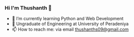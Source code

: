 ### Hi I'm Thushanth 👋

<!--
**Thushanths09/Thushanths09** is a ✨ _special_ ✨ repository because its `README.md` (this file) appears on your GitHub profile.

Here are some ideas to get you started:-->

- 🔭 I’m currently learning Python and Web Development
- 🌱 Ungraduate of Engineering at University of Peradeniya
- 📫 How to reach me: via email thushanths09@gmail.com 


